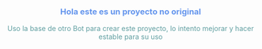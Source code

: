 <!DOCTYPE html>
<html lang="en">
<head>
    <meta charset="UTF-8">
    <meta name="viewport" content="width=device-width, initial-scale=1.0">
    <title>Document</title>
   <!--- <link rel="stylesheet" href="hola.css">-->

</head>
<body>
    <h3 style="color: cornflowerblue; text-align: center;">Hola este es un proyecto no original</h3>
    <p style="color: cadetblue; text-align: center;">Uso la base de otro Bot para crear este proyecto, lo intento mejorar y hacer estable para su uso</p>
    



</body>
</html>